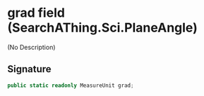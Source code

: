 # grad field (SearchAThing.Sci.PlaneAngle)
(No Description)

## Signature
```csharp
public static readonly MeasureUnit grad;
```
